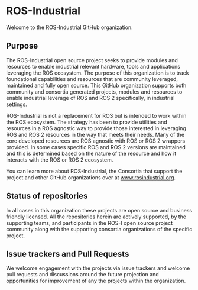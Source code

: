 # ROS-Industrial

Welcome to the ROS-Industrial GitHub organization.

## Purpose

The ROS-Industrial open source project seeks to provide modules and resources to enable industrial relevant hardware, tools and applications leveraging the ROS ecosystem. The purpose of this organization is to track foundational capabilities and resources that are community leveraged, maintained and fully open source. This GitHub organization supports both community and consortia generated projects, modules and resources to enable industrial leverage of ROS and ROS 2 specifically, in industrial settings.

ROS-Industrial is not a replacement for ROS but is intended to work within the ROS ecosystem. The strategy has been to provide utilities and resources in a ROS agnostic way to provide those interested in leveraging ROS and ROS 2 resources in the way that meets their needs. Many of the core developed resources are ROS agnostic with ROS or ROS 2 wrappers provided. In some cases specific ROS and ROS 2 versions are maintained and this is determined based on the nature of the resource and how it interacts with the ROS or ROS 2 ecosystem.

You can learn more about ROS-Industrial, the Consortia that support the project and other GitHub organizations over at www.rosindustrial.org.

## Status of repositories

In all cases in this organization these projects are open source and business friendly licensed. All the repositories herein are actively supported, by the supporting teams, and participants in the ROS-I open source project community along with the supporting consortia organizations of the specific project.

## Issue trackers and Pull Requests

We welcome engagement with the projects via issue trackers and welcome pull requests and discussions around the future projection and opportunities for improvement of any the projects within the organization.
